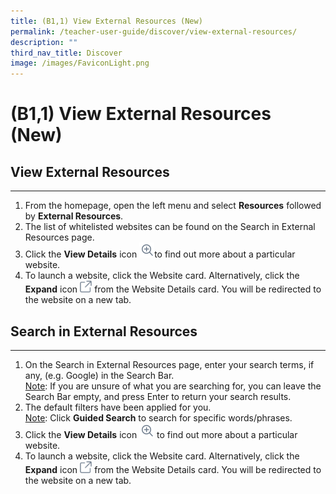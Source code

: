 ```yaml
---
title: (B1,1) View External Resources (New)
permalink: /teacher-user-guide/discover/view-external-resources/
description: ""
third_nav_title: Discover
image: /images/FaviconLight.png
---
```

<h1>(B1,1) View External Resources (New)</h1>
<h2>View External Resources</h2>
<hr>
<ol>
    <li>From the homepage, open the left menu and select <strong>Resources</strong> followed by <strong>External Resources</strong>.</li>
    <li>The list of whitelisted websites can be found on the Search in External Resources page.</li>
    <li>Click the <strong>View Details</strong> icon <img style="width: 1.5rem; display: inline;" src="/images/Icons/ViewDetails.svg">to find out more about a particular website.</li>
    <li>To launch a website, click the Website card. Alternatively, click the <strong>Expand</strong> icon <img style="width: 1.2rem; display: inline;" src="/images/Icons/external-link.svg"> from the Website Details card. You will be redirected to the website on a new tab.</li>
</ol>

<h2>Search in External Resources</h2>

<hr>

<ol>
    <li>On the Search in External Resources page, enter your search terms, if any, (e.g. Google) in the Search Bar.</li>
	<u>Note</u>: If you are unsure of what you are searching for, you can leave the Search Bar empty, and press Enter to return your search results.
    <li>The default filters have been applied for you.</li>
    <u>Note</u>: Click <strong>Guided Search</strong> to search for specific words/phrases.
    <li>Click the <strong>View Details</strong> icon <img style="width: 1.5rem; display: inline;" src="/images/Icons/ViewDetails.svg"> to find out more about a particular website.</li>
    <li>To launch a website, click the Website card. Alternatively, click the <strong>Expand</strong> icon <img style="width: 1.2rem; display: inline;" src="/images/Icons/external-link.svg"> from the Website Details card. You will be redirected to the website on a new tab.</li>
</ol>